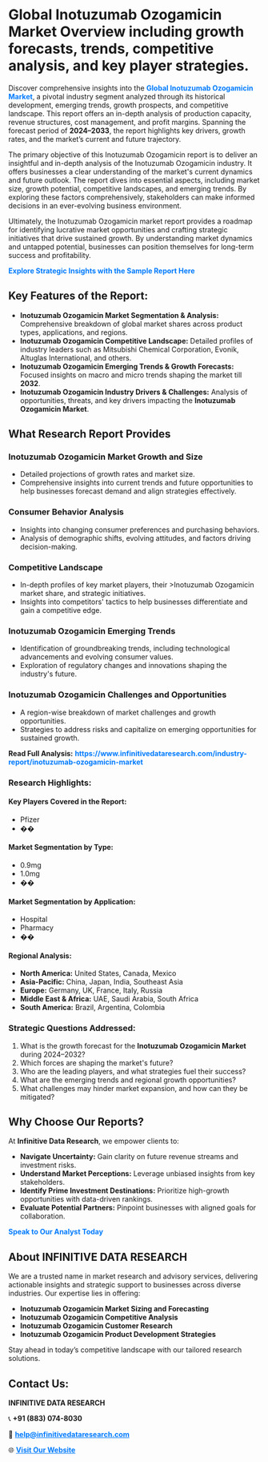 <h1>Global Inotuzumab Ozogamicin Market Overview including growth forecasts, trends, competitive analysis, and key player strategies.</h1>
<p>
Discover comprehensive insights into the 
<a href="https://www.infinitivedataresearch.com/industry-report/inotuzumab-ozogamicin-market" rel="dofollow" style="color: #007BFF; text-decoration: none;"><strong>Global Inotuzumab Ozogamicin Market</strong></a>, a pivotal industry segment analyzed through its historical development, emerging trends, growth prospects, and competitive landscape. This report offers an in-depth analysis of production capacity, revenue structures, cost management, and profit margins. Spanning the forecast period of <strong>2024–2033</strong>, the report highlights key drivers, growth rates, and the market’s current and future trajectory.
</p>
<p>
The primary objective of this Inotuzumab Ozogamicin report is to deliver an insightful and in-depth analysis of the Inotuzumab Ozogamicin industry. It offers businesses a clear understanding of the market's current dynamics and future outlook. The report dives into essential aspects, including market size, growth potential, competitive landscapes, and emerging trends. By exploring these factors comprehensively, stakeholders can make informed decisions in an ever-evolving business environment.
</p>
<p>
Ultimately, the Inotuzumab Ozogamicin market report provides a roadmap for identifying lucrative market opportunities and crafting strategic initiatives that drive sustained growth. By understanding market dynamics and untapped potential, businesses can position themselves for long-term success and profitability.
</p>
<p>
<a href="https://www.infinitivedataresearch.com/request-sample/reportId=104918" style="color: #007BFF; text-decoration: none;"><strong>Explore Strategic Insights with the Sample Report Here</strong></a>
</p>

<h2>Key Features of the Report:</h2>
<ul>
<li><strong>Inotuzumab Ozogamicin Market Segmentation & Analysis:</strong> Comprehensive breakdown of global market shares across product types, applications, and regions.</li>
<li><strong>Inotuzumab Ozogamicin Competitive Landscape:</strong> Detailed profiles of industry leaders such as Mitsubishi Chemical Corporation, Evonik, Altuglas International, and others.</li>
<li><strong>Inotuzumab Ozogamicin Emerging Trends & Growth Forecasts:</strong> Focused insights on macro and micro trends shaping the market till <strong>2032</strong>.</li>
<li><strong>Inotuzumab Ozogamicin Industry Drivers & Challenges:</strong> Analysis of opportunities, threats, and key drivers impacting the <strong>Inotuzumab Ozogamicin Market</strong>.</li>
</ul>

<h2>What Research Report Provides</h2>
<h3>Inotuzumab Ozogamicin Market Growth and Size</h3>
<ul>
<li>Detailed projections of growth rates and market size.</li>
<li>Comprehensive insights into current trends and future opportunities to help businesses forecast demand and align strategies effectively.</li>
</ul>

<h3>Consumer Behavior Analysis</h3>
<ul>
<li>Insights into changing consumer preferences and purchasing behaviors.</li>
<li>Analysis of demographic shifts, evolving attitudes, and factors driving decision-making.</li>
</ul>

<h3>Competitive Landscape</h3>
<ul>
<li>In-depth profiles of key market players, their >Inotuzumab Ozogamicin market share, and strategic initiatives.</li>
<li>Insights into competitors' tactics to help businesses differentiate and gain a competitive edge.</li>
</ul>

<h3>Inotuzumab Ozogamicin Emerging Trends</h3>
<ul>
<li>Identification of groundbreaking trends, including technological advancements and evolving consumer values.</li>
<li>Exploration of regulatory changes and innovations shaping the industry's future.</li>
</ul>

<h3>Inotuzumab Ozogamicin Challenges and Opportunities</h3>
<ul>
<li>A region-wise breakdown of market challenges and growth opportunities.</li>
<li>Strategies to address risks and capitalize on emerging opportunities for sustained growth.</li>
</ul>
<p><strong>Read Full Analysis:</strong> <a href="https://www.infinitivedataresearch.com/industry-report/inotuzumab-ozogamicin-market" rel="dofollow" style="color: #007BFF; text-decoration: none;"><strong>https://www.infinitivedataresearch.com/industry-report/inotuzumab-ozogamicin-market</strong></a></p>
<h3>Research Highlights:</h3>
<h4>Key Players Covered in the Report:</h4>
<ul><li>Pfizer</li><li>��</li></ul>
<h4>Market Segmentation by Type:</h4>
<ul><li>0.9mg</li><li>1.0mg</li><li>��</li></ul>
<h4>Market Segmentation by Application:</h4>
<ul><li>Hospital</li><li>Pharmacy</li><li>��</li></ul>

<h4>Regional Analysis:</h4>
<ul>
<li><strong>North America:</strong> United States, Canada, Mexico</li>
<li><strong>Asia-Pacific:</strong> China, Japan, India, Southeast Asia</li>
<li><strong>Europe:</strong> Germany, UK, France, Italy, Russia</li>
<li><strong>Middle East & Africa:</strong> UAE, Saudi Arabia, South Africa</li>
<li><strong>South America:</strong> Brazil, Argentina, Colombia</li>
</ul>

<h3>Strategic Questions Addressed:</h3>
<ol>
<li>What is the growth forecast for the <strong>Inotuzumab Ozogamicin Market</strong> during 2024–2032?</li>
<li>Which forces are shaping the market's future?</li>
<li>Who are the leading players, and what strategies fuel their success?</li>
<li>What are the emerging trends and regional growth opportunities?</li>
<li>What challenges may hinder market expansion, and how can they be mitigated?</li>
</ol>

<h2>Why Choose Our Reports?</h2>
<p>At <strong>Infinitive Data Research</strong>, we empower clients to:</p>
<ul>
<li><strong>Navigate Uncertainty:</strong> Gain clarity on future revenue streams and investment risks.</li>
<li><strong>Understand Market Perceptions:</strong> Leverage unbiased insights from key stakeholders.</li>
<li><strong>Identify Prime Investment Destinations:</strong> Prioritize high-growth opportunities with data-driven rankings.</li>
<li><strong>Evaluate Potential Partners:</strong> Pinpoint businesses with aligned goals for collaboration.</li>
</ul>
<p><a href="https://www.infinitivedataresearch.com/industry-report/inotuzumab-ozogamicin-market" rel="dofollow" style="color: #007BFF; text-decoration: none;"><strong>Speak to Our Analyst Today</strong></a></p>

<h2>About INFINITIVE DATA RESEARCH</h2>
<p>We are a trusted name in market research and advisory services, delivering actionable insights and strategic support to businesses across diverse industries. Our expertise lies in offering:</p>
<ul>
<li><strong>Inotuzumab Ozogamicin Market Sizing and Forecasting</strong></li>
<li><strong>Inotuzumab Ozogamicin Competitive Analysis</strong></li>
<li><strong>Inotuzumab Ozogamicin Customer Research</strong></li>
<li><strong>Inotuzumab Ozogamicin Product Development Strategies</strong></li>
</ul>
<p>Stay ahead in today’s competitive landscape with our tailored research solutions.</p>

<h2>Contact Us:</h2>
<p><strong>INFINITIVE DATA RESEARCH</strong></p>
<p>📞 <strong>+91 (883) 074-8030</strong></p>
<p>📧 <strong><a href="mailto:help@infinitivedataresearch.com" style="color: #007BFF;">help@infinitivedataresearch.com</a></strong></p>
<p>🌐 <strong><a href="https://www.infinitivedataresearch.com" rel="dofollow" style="color: #007BFF;">Visit Our Website</a></strong></p>
